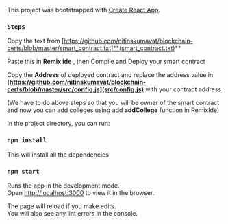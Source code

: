 This project was bootstrapped with [Create React App](https://github.com/facebook/create-react-app).

### `Steps`

Copy the text from [https://github.com/nitinskumavat/blockchain-certs/blob/master/smart_contract.txt]**(smart_contract.txt)**

Paste this in **Remix ide** , then Compile and Deploy your smart contract

Copy the **Address** of deployed contract and replace the address value in **[https://github.com/nitinskumavat/blockchain-certs/blob/master/src/config.js](src/config.js)** with your contract address 

(We have to do above steps so that you will be owner of the smart contract and now you can add colleges using add **addCollege** function in RemixIde)


In the project directory, you can run:

### `npm install`

This will install all the dependencies

### `npm start`

Runs the app in the development mode.<br>
Open [http://localhost:3000](http://localhost:3000) to view it in the browser.

The page will reload if you make edits.<br>
You will also see any lint errors in the console.

